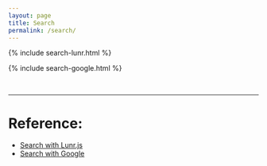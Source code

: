 ```yaml
---
layout: page
title: Search
permalink: /search/
---
```



{% include search-lunr.html %}

{% include search-google.html %}

<br><hr>
# Reference:
- [Search with Lunr.js](https://jekyllcodex.org/without-plugin/search-lunr/)
- [Search with Google](https://jekyllcodex.org/without-plugin/search-google/)

